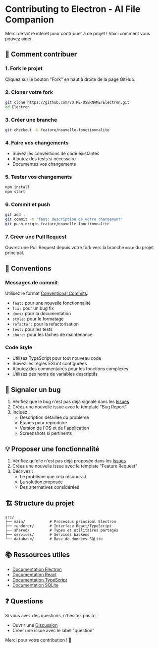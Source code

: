 # Contributing to Electron - AI File Companion

Merci de votre intérêt pour contribuer à ce projet ! Voici comment vous pouvez aider.

## 🚀 Comment contribuer

### 1. Fork le projet
Cliquez sur le bouton "Fork" en haut à droite de la page GitHub.

### 2. Cloner votre fork
```bash
git clone https://github.com/VOTRE-USERNAME/Electron.git
cd Electron
```

### 3. Créer une branche
```bash
git checkout -b feature/nouvelle-fonctionnalite
```

### 4. Faire vos changements
- Suivez les conventions de code existantes
- Ajoutez des tests si nécessaire
- Documentez vos changements

### 5. Tester vos changements
```bash
npm install
npm start
```

### 6. Commit et push
```bash
git add .
git commit -m "feat: description de votre changement"
git push origin feature/nouvelle-fonctionnalite
```

### 7. Créer une Pull Request
Ouvrez une Pull Request depuis votre fork vers la branche `main` du projet principal.

## 📝 Conventions

### Messages de commit
Utilisez le format [Conventional Commits](https://www.conventionalcommits.org/):
- `feat:` pour une nouvelle fonctionnalité
- `fix:` pour un bug fix
- `docs:` pour la documentation
- `style:` pour le formatage
- `refactor:` pour la refactorisation
- `test:` pour les tests
- `chore:` pour les tâches de maintenance

### Code Style
- Utilisez TypeScript pour tout nouveau code
- Suivez les règles ESLint configurées
- Ajoutez des commentaires pour les fonctions complexes
- Utilisez des noms de variables descriptifs

## 🐛 Signaler un bug

1. Vérifiez que le bug n'est pas déjà signalé dans les [Issues](https://github.com/Lounes-M/Electron/issues)
2. Créez une nouvelle issue avec le template "Bug Report"
3. Incluez :
   - Description détaillée du problème
   - Étapes pour reproduire
   - Version de l'OS et de l'application
   - Screenshots si pertinents

## 💡 Proposer une fonctionnalité

1. Vérifiez qu'elle n'est pas déjà proposée dans les [Issues](https://github.com/Lounes-M/Electron/issues)
2. Créez une nouvelle issue avec le template "Feature Request"
3. Décrivez :
   - Le problème que cela résoudrait
   - La solution proposée
   - Des alternatives considérées

## 🏗️ Structure du projet

```
src/
├── main/           # Processus principal Electron
├── renderer/       # Interface React/TypeScript
├── shared/         # Types et utilitaires partagés
├── services/       # Services backend
└── database/       # Base de données SQLite
```

## 📚 Ressources utiles

- [Documentation Electron](https://electronjs.org/docs)
- [Documentation React](https://reactjs.org/docs)
- [Documentation TypeScript](https://www.typescriptlang.org/docs)
- [Documentation SQLite](https://www.sqlite.org/docs.html)

## ❓ Questions

Si vous avez des questions, n'hésitez pas à :
- Ouvrir une [Discussion](https://github.com/Lounes-M/Electron/discussions)
- Créer une issue avec le label "question"

Merci pour votre contribution ! 🙏
